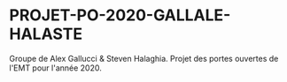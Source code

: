 # PROJET-PO-2020-GALLALE-HALASTE
Groupe de Alex Gallucci &amp; Steven Halaghia. Projet des portes ouvertes de l'EMT pour l'année 2020.
